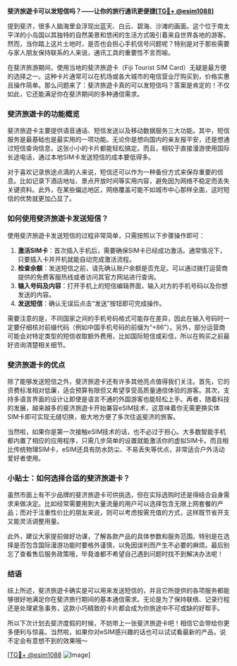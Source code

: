**斐济旅遊卡可以发短信吗？——让你的旅行通讯更便捷[[TG💪+ @esim1088](https://t.me/s/esim1088)]**

提到斐济，很多人脑海里会浮现出蓝天、白云、碧海、沙滩的画面。这个位于南太平洋的小岛国以其独特的自然美景和悠闲的生活方式吸引着来自世界各地的游客。然而，当你踏上这片土地时，是否也会担心手机信号问题呢？特别是对于那些需要与家人朋友保持联系的人来说，通讯工具的重要性不言而喻。

在斐济旅游期间，使用当地的斐济旅遊卡（Fiji Tourist SIM Card）无疑是最方便的选择之一。这种卡片通常可以在机场或各大城市的电信营业厅购买到，价格实惠且操作简单。那么问题来了：斐济旅遊卡真的可以发短信吗？答案是肯定的！不仅如此，它还能满足你在斐济期间的多种通信需求。

### 斐济旅遊卡的功能概览

斐济旅遊卡主要提供语音通话、短信发送以及移动数据服务三大功能。其中，短信服务是最基础也是最实用的一项功能。无论你是想向国内的亲友报平安，还是想通过短信查询信息，这张小小的卡片都能轻松搞定。而且，相较于直接漫游使用国际长途电话，通过本地SIM卡发送短信的成本要低得多。

对于喜欢记录旅途点滴的人来说，短信还可以作为一种备份方式来保存重要的信息。比如记录下酒店地址、景点开放时间等实用内容，避免因为网络不稳定而丢失关键资料。此外，在某些偏远地区，网络覆盖可能不如城市中心那样全面，这时短信的优势就更加凸显了。

### 如何使用斐济旅遊卡发送短信？

使用斐济旅遊卡发送短信的过程非常简单，只需按照以下步骤操作即可：

1. **激活SIM卡**：首次插入手机后，需要确保SIM卡已经成功激活。通常情况下，只要插入卡并开机就能自动完成激活流程。
2. **检查余额**：发送短信之前，请先确认账户余额是否充足。可以通过拨打运营商提供的免费客服热线或者访问其官方网站进行查询。
3. **输入号码及内容**：打开手机上的短信编辑界面，输入对方的手机号码以及你想发送的内容。
4. **发送短信**：确认无误后点击“发送”按钮即可完成操作。

需要注意的是，不同国家之间的手机号码格式可能存在差异，因此在输入号码时一定要仔细核对前缀代码（例如中国手机号码的前缀为“+86”）。另外，部分运营商可能会对特定类型的短信收取额外费用，比如国际短信或彩信，所以在购买之前最好咨询清楚相关细节。

### 斐济旅遊卡的优点

除了能够发送短信之外，斐济旅遊卡还有许多其他亮点值得我们关注。首先，它的资费标准相对低廉，适合预算有限但又希望享受高质量通信体验的游客。其次，支持多语言界面的设计让即使是语言不通的外国游客也能轻松上手。再者，随着科技的发展，越来越多的斐济旅遊卡开始兼容eSIM技术，这意味着你无需更换实体SIM卡即可实现无缝切换，极大地方便了多次往返斐济的旅客。

当然啦，如果你是第一次接触eSIM技术的话，也不必过于担心。大多数智能手机都内置了相应的应用程序，只需几步简单的设置就能激活你的虚拟SIM卡。而且相比传统物理SIM卡，eSIM还具有防水防尘、不易丢失等优点，非常适合户外活动爱好者使用。

### 小贴士：如何选择合适的斐济旅遊卡？

虽然市面上有不少品牌的斐济旅遊卡可供挑选，但在实际选购时还是得结合自身需求来做决定。比如经常需要用到大量流量的用户可以选择包含无限上网套餐的产品；而对于注重性价比的朋友来说，则可以考虑按需充值的方式，这样既节省开支又能灵活调整用量。

此外，建议大家提前做好功课，了解各款产品的具体参数和服务范围。特别是在选择是否包含国际漫游功能时要格外谨慎，以免因误判而产生不必要的麻烦。最后别忘了查看售后服务政策哦，毕竟谁都不希望自己遇到问题时找不到解决办法呢！

### 结语

综上所述，斐济旅遊卡确实是可以用来发送短信的，并且它所提供的各项服务都能够很好地满足你在斐济旅行期间的基本通信需求。无论是为了保持联络、记录行程还是处理紧急事务，这款小巧精致的卡片都会成为你旅途中不可或缺的好帮手。

所以下次计划去斐济度假的时候，不妨带上一张斐济旅遊卡吧！相信它会带给你更多便利与惊喜。当然啦，如果你对eSIM感兴趣的话也可以试试看最新的产品，说不定会有意想不到的效果哦～

[[TG💪+ @esim1088](https://t.me/s/esim1088) ![Image](https://i.postimg.cc/4NQfJmqS/Snipaste-2025-05-13-00-14-12.png)]